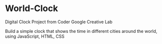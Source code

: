 # World-Clock
Digital Clock Project from Coder Google Creative Lab

Build a simple clock that shows the time in different cities around the world, using JavaScript, HTML, CSS 
